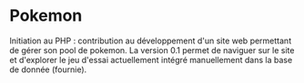 # Pokemon 

Initiation au PHP : contribution au développement d'un site web permettant de gérer son pool de pokemon. La version 0.1 permet de naviguer sur le site et d'explorer le jeu d'essai actuellement intégré manuellement dans la base de donnée (fournie).
